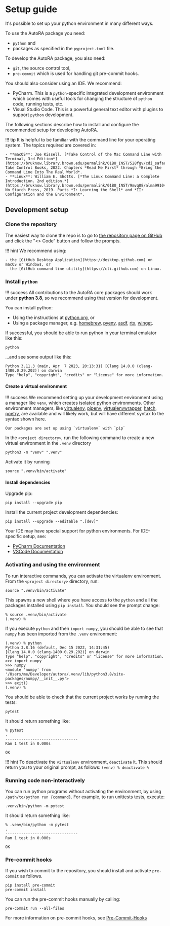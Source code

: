 # Setup guide

It's possible to set up your python environment in many different ways. 

To use the AutoRA package you need:

- `python` and 
- packages as specified in the `pyproject.toml` file.

To develop the AutoRA package, you also need:

- `git`, the source control tool,
- `pre-commit` which is used for handling git pre-commit hooks.

You should also consider using an IDE. We recommend: 

- PyCharm. This is a `python`-specific integrated development environment which comes with useful tools 
  for changing the structure of `python` code, running tests, etc. 
- Visual Studio Code. This is a powerful general text editor with plugins to support `python` development.

The following sections describe how to install and configure the recommended setup for developing AutoRA.

!!! tip 
    It is helpful to be familiar with the command line for your operating system. The topics required are covered in:

    - **macOS**: Joe Kissell. [*Take Control of the Mac Command Line with Terminal, 3rd Edition*](https://bruknow.library.brown.edu/permalink/01BU_INST/528fgv/cdi_safari_books_v2_9781947282513). Take Control Books, 2022. Chapters *Read Me First* through *Bring the Command Line Into The Real World*.
    - **Linux**: William E. Shotts. [*The Linux Command Line: a Complete Introduction. 2nd edition.*](https://bruknow.library.brown.edu/permalink/01BU_INST/9mvq88/alma991043239704906966). No Starch Press, 2019. Parts *I: Learning the Shell* and *II: Configuration and the Environment*.

## Development setup

### Clone the repository

The easiest way to clone the repo is to go to [the repository page on GitHub](https://github.com/AutoResearch/autora)
and click the "<> Code" button and follow the prompts. 

!!! hint
    We recommend using:
    
    - the [GitHub Desktop Application](https://desktop.github.com) on macOS or Windows, or 
    - the [GitHub command line utility](https://cli.github.com) on Linux.

### Install `python`

!!! success
    All contributions to the AutoRA core packages should work under **python 3.8**, so we recommend using that version 
    for development.
    

You can install python:

- Using the instructions at [python.org](https://www.python.org), or
- Using a package manager, e.g.
  [homebrew](https://docs.brew.sh/Homebrew-and-Python), 
  [pyenv](https://github.com/pyenv/pyenv),
  [asdf](https://github.com/asdf-community/asdf-python), 
  [rtx](https://github.com/jdxcode/rtx/blob/main/docs/python.md),
  [winget](https://winstall.app/apps/Python.Python.3.8).

If successful, you should be able to run python in your terminal emulator like this:
```shell
python
```

...and see some output like this:
```
Python 3.11.3 (main, Apr  7 2023, 20:13:31) [Clang 14.0.0 (clang-1400.0.29.202)] on darwin
Type "help", "copyright", "credits" or "license" for more information.
```

#### Create a virtual environment

!!! success
    We recommend setting up your development environment using a manager like `venv`, which creates isolated python 
    environments. Other environment managers, like 
    [virtualenv](https://virtualenv.pypa.io/en/latest/),
    [pipenv](https://pipenv.pypa.io/en/latest/),
    [virtualenvwrapper](https://virtualenvwrapper.readthedocs.io/en/latest/), 
    [hatch](https://hatch.pypa.io/latest/), 
    [poetry](https://python-poetry.org), 
    are available and will likely work, but will have different syntax to the syntax shown here. 

    Our packages are set up using `virtualenv` with `pip`  

In the `<project directory>`, run the following command to create a new virtual environment in the `.venv` directory

```shell
python3 -m "venv" ".venv" 
```

Activate it by running
```shell
source ".venv/bin/activate"
```

#### Install dependencies

Upgrade pip:
```shell
pip install --upgrade pip
```

Install the current project development dependencies:
```shell
pip install --upgrade --editable ".[dev]"
```

Your IDE may have special support for python environments. For IDE-specific setup, see:

- [PyCharm Documentation](https://www.jetbrains.com/help/pycharm/configuring-python-interpreter.html)
- [VSCode Documentation](https://code.visualstudio.com/docs/python/environments)


### Activating and using the environment

To run interactive commands, you can activate the virtualenv environment. From the `<project directory>` 
directory, run:

```shell
source ".venv/bin/activate"
```

This spawns a new shell where you have access to the `python` and all the packages installed using `pip install`. You 
should see the prompt change:

```
% source .venv/bin/activate
(.venv) % 
```


If you execute `python` and then `import numpy`, you should be able to see that `numpy` has been imported from the 
`.venv` environment:

```
(.venv) % python
Python 3.8.16 (default, Dec 15 2022, 14:31:45) 
[Clang 14.0.0 (clang-1400.0.29.202)] on darwin
Type "help", "copyright", "credits" or "license" for more information.
>>> import numpy
>>> numpy
<module 'numpy' from '/Users/me/Developer/autora/.venv/lib/python3.8/site-packages/numpy/__init__.py'>
>>> exit()
(.venv) %
```

You should be able to check that the current project works by running the tests:
```shell
pytest
```

It should return something like:

```
% pytest
.
--------------------------------
Ran 1 test in 0.000s

OK
```


!!! hint
    To deactivate the `virtualenv` environment, `deactivate` it. This should return you to your original prompt,
    as follows:
    ```
    (venv) % deactivate
    % 
    ```


### Running code non-interactively

You can run python programs without activating the environment, by using `/path/to/python run {command}`. For example,
to run unittests tests, execute:

```shell
.venv/bin/python -m pytest
```

It should return something like:

```
% .venv/bin/python -m pytest
.
--------------------------------
Ran 1 test in 0.000s

OK
```

### Pre-commit hooks

If you wish to commit to the repository, you should install and activate `pre-commit` as follows. 
```shell
pip install pre-commit
pre-commit install
```

You can run the pre-commit hooks manually by calling:
```shell
pre-commit run --all-files
```

For more information on pre-commit hooks, see [Pre-Commit-Hooks](./pre-commit-hooks.md)

